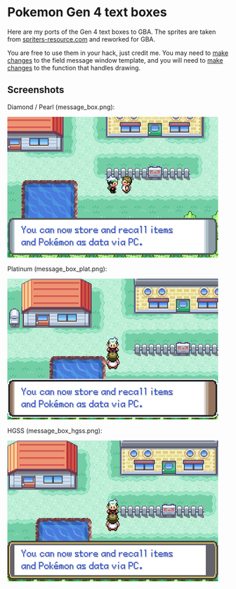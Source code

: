 # Pokemon Gen 4 text boxes

Here are my ports of the Gen 4 text boxes to GBA. The sprites are taken from [spriters-resource.com](https://spriters-resource.com) and reworked for GBA.

You are free to use them in your hack, just credit me. You may need to [make changes](https://github.com/Greenphx9/pokeemerald-expansion/blob/inflamed-red/src/menu.c#L90) to the field message window template, and you will need to [make changes](https://github.com/Greenphx9/pokeemerald-expansion/blob/inflamed-red/src/menu.c#L294) to the function that handles drawing.

## Screenshots

Diamond / Pearl (message_box.png):

![DP Textbox](../../../screenshots/text/dp.png)

Platinum (message_box_plat.png):

![Plat Textbox](../../../screenshots/text/plat.png)

HGSS (message_box_hgss.png):

![HGSS Textbox](../../../screenshots/text/hgss.png)